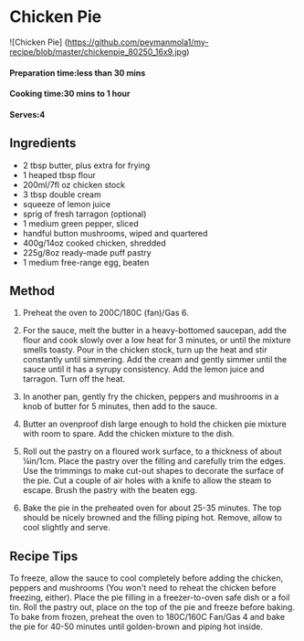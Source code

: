 # Chicken Pie

![Chicken Pie] (https://github.com/peymanmola1/my-recipe/blob/master/chickenpie_80250_16x9.jpg)

#### Preparation time:less than 30 mins
#### Cooking time:30 mins to 1 hour
#### Serves:4

## Ingredients
* 2 tbsp butter, plus extra for frying
* 1 heaped tbsp flour
* 200ml/7fl oz chicken stock
* 3 tbsp double cream
* squeeze of lemon juice
* sprig of fresh tarragon (optional)
* 1 medium green pepper, sliced
* handful button mushrooms, wiped and quartered
* 400g/14oz cooked chicken, shredded
* 225g/8oz ready-made puff pastry
* 1 medium free-range egg, beaten

## Method
1. Preheat the oven to 200C/180C (fan)/Gas 6.

2. For the sauce, melt the butter in a heavy-bottomed saucepan, add the flour and cook slowly over a low heat for 3 minutes, or until the mixture smells toasty. Pour in the chicken stock, turn up the heat and stir constantly until simmering. Add the cream and gently simmer until the sauce until it has a syrupy consistency. Add the lemon juice and tarragon. Turn off the heat.

3. In another pan, gently fry the chicken, peppers and mushrooms in a knob of butter for 5 minutes, then add to the sauce.

4. Butter an ovenproof dish large enough to hold the chicken pie mixture with room to spare. Add the chicken mixture to the dish.

5. Roll out the pastry on a floured work surface, to a thickness of about ¼in/1cm. Place the pastry over the filling and carefully trim the edges. Use the trimmings to make cut-out shapes to decorate the surface of the pie. Cut a couple of air holes with a knife to allow the steam to escape. Brush the pastry with the beaten egg.

6. Bake the pie in the preheated oven for about 25-35 minutes. The top should be nicely browned and the filling piping hot. Remove, allow to cool slightly and serve.

## Recipe Tips

To freeze, allow the sauce to cool completely before adding the chicken, peppers and mushrooms (You won't need to reheat the chicken before freezing, either). Place the pie filling in a freezer-to-oven safe dish or a foil tin. Roll the pastry out, place on the top of the pie and freeze before baking. To bake from frozen, preheat the oven to 180C/160C Fan/Gas 4 and bake the pie for 40-50 minutes until golden-brown and piping hot inside.
